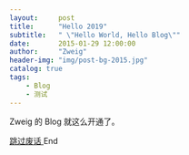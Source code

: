 ```yaml
---
layout:     post
title:      "Hello 2019"
subtitle:   " \"Hello World, Hello Blog\""
date:       2015-01-29 12:00:00
author:     "Zweig"
header-img: "img/post-bg-2015.jpg"
catalog: true
tags:
    - Blog
    - 测试
---
```

Zweig 的 Blog 就这么开通了。

[跳过废话 ](#build)End 